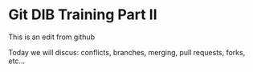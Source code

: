# Git DIB Training Part II

This is an edit from github

Today we will discus: conflicts, branches, merging, pull requests, forks, etc...
